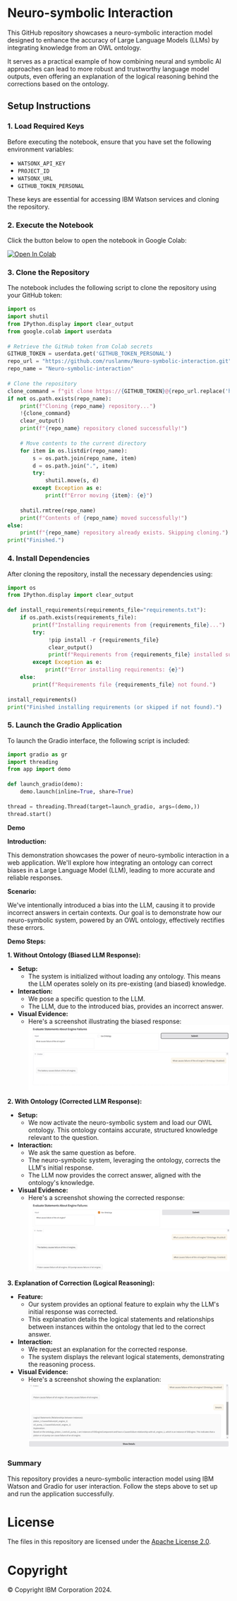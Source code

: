 # Neuro-symbolic Interaction

This GitHub repository showcases a neuro-symbolic interaction model designed to enhance the accuracy of Large Language Models (LLMs) by integrating knowledge from an OWL ontology. 

 It serves as a practical example of how combining neural and symbolic AI approaches can lead to more robust and trustworthy language model outputs, even offering an explanation of the logical reasoning behind the corrections based on the ontology.

## Setup Instructions

### 1. Load Required Keys
Before executing the notebook, ensure that you have set the following environment variables:

- `WATSONX_API_KEY`
- `PROJECT_ID`
- `WATSONX_URL`
- `GITHUB_TOKEN_PERSONAL`

These keys are essential for accessing IBM Watson services and cloning the repository.

### 2. Execute the Notebook

Click the button below to open the notebook in Google Colab:

[![Open In Colab](https://colab.research.google.com/assets/colab-badge.svg)](https://colab.research.google.com/github/ruslanmv/Neuro-symbolic-interaction/blob/main/Neuro_symbolic_interaction.ipynb)

### 3. Clone the Repository
The notebook includes the following script to clone the repository using your GitHub token:

```python
import os
import shutil
from IPython.display import clear_output
from google.colab import userdata

# Retrieve the GitHub token from Colab secrets
GITHUB_TOKEN = userdata.get('GITHUB_TOKEN_PERSONAL')
repo_url = "https://github.com/ruslanmv/Neuro-symbolic-interaction.git"
repo_name = "Neuro-symbolic-interaction"

# Clone the repository
clone_command = f"git clone https://{GITHUB_TOKEN}@{repo_url.replace('https://', '')}"
if not os.path.exists(repo_name):
    print(f"Cloning {repo_name} repository...")
    !{clone_command}
    clear_output()
    print(f"{repo_name} repository cloned successfully!")
    
    # Move contents to the current directory
    for item in os.listdir(repo_name):
        s = os.path.join(repo_name, item)
        d = os.path.join(".", item)
        try:
            shutil.move(s, d)
        except Exception as e:
            print(f"Error moving {item}: {e}")
    
    shutil.rmtree(repo_name)
    print(f"Contents of {repo_name} moved successfully!")
else:
    print(f"{repo_name} repository already exists. Skipping cloning.")
print("Finished.")
```

### 4. Install Dependencies
After cloning the repository, install the necessary dependencies using:

```python
import os
from IPython.display import clear_output

def install_requirements(requirements_file="requirements.txt"):
    if os.path.exists(requirements_file):
        print(f"Installing requirements from {requirements_file}...")
        try:
             !pip install -r {requirements_file}
             clear_output()
             print(f"Requirements from {requirements_file} installed successfully!")
        except Exception as e:
            print(f"Error installing requirements: {e}")
    else:
        print(f"Requirements file {requirements_file} not found.")

install_requirements()
print("Finished installing requirements (or skipped if not found).")
```

### 5. Launch the Gradio Application
To launch the Gradio interface, the following script is included:

```python
import gradio as gr
import threading
from app import demo

def launch_gradio(demo):
    demo.launch(inline=True, share=True)

thread = threading.Thread(target=launch_gradio, args=(demo,))
thread.start()
```



**Demo**

**Introduction:**

This demonstration showcases the power of neuro-symbolic interaction in a web application. We'll explore how integrating an ontology can correct biases in a Large Language Model (LLM), leading to more accurate and reliable responses.

**Scenario:**

We've intentionally introduced a bias into the LLM, causing it to provide incorrect answers in certain contexts. Our goal is to demonstrate how our neuro-symbolic system, powered by an OWL ontology, effectively rectifies these errors.

**Demo Steps:**

**1. Without Ontology (Biased LLM Response):**

* **Setup:**
    * The system is initialized without loading any ontology. This means the LLM operates solely on its pre-existing (and biased) knowledge.
* **Interaction:**
    * We pose a specific question to the LLM.
    * The LLM, due to the introduced bias, provides an incorrect answer.
* **Visual Evidence:**
    * Here's a screenshot illustrating the biased response:
    ![](./assets/2025-02-24-14-25-03.png)


**2. With Ontology (Corrected LLM Response):**

* **Setup:**
    * We now activate the neuro-symbolic system and load our OWL ontology. This ontology contains accurate, structured knowledge relevant to the question.
* **Interaction:**
    * We ask the same question as before.
    * The neuro-symbolic system, leveraging the ontology, corrects the LLM's initial response.
    * The LLM now provides the correct answer, aligned with the ontology's knowledge.
* **Visual Evidence:**
    * Here's a screenshot showing the corrected response:
    ![](./assets/2025-02-24-14-26-01.png)


**3. Explanation of Correction (Logical Reasoning):**

* **Feature:**
    * Our system provides an optional feature to explain why the LLM's initial response was corrected.
    * This explanation details the logical statements and relationships between instances within the ontology that led to the correct answer.
* **Interaction:**
    * We request an explanation for the corrected response.
    * The system displays the relevant logical statements, demonstrating the reasoning process.
* **Visual Evidence:**
    * Here's a screenshot showing the explanation:
    ![](./assets/2025-02-24-14-26-29.png)
    

### Summary
This repository provides a neuro-symbolic interaction model using IBM Watson and Gradio for user interaction. Follow the steps above to set up and run the application successfully.
# License
The files in this repository are licensed under the [Apache License 2.0](LICENSE).

# Copyright
© Copyright IBM Corporation 2024.
